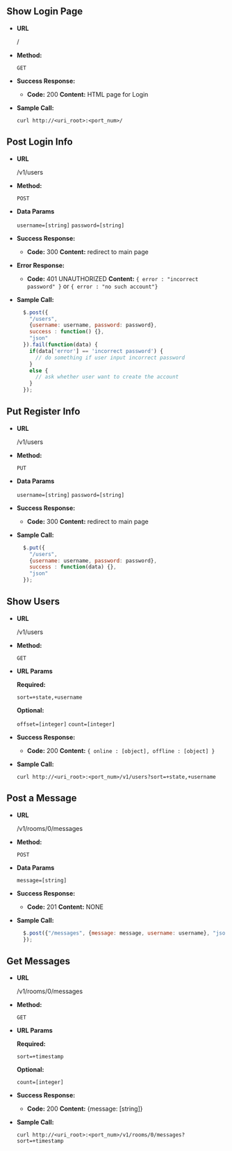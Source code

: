 **Show Login Page**
----

* **URL**

  /

* **Method:**
  
  `GET` 
  
* **Success Response:**

  * **Code:** 200
    **Content:** HTML page for Login
 
* **Sample Call:**

  ```curl http://<uri_root>:<port_num>/```



**Post Login Info**
----
* **URL**

  /v1/users

* **Method:**
  
  `POST`

* **Data Params**

  `username=[string]` 
  `password=[string]`

* **Success Response:**

  * **Code:** 300
    **Content:** redirect to main page
 
* **Error Response:**

  * **Code:** 401 UNAUTHORIZED 
    **Content:** `{ error : "incorrect password" }` or `{ error : "no such account"}`

* **Sample Call:**
  
  ```javascript
    $.post({
      "/users",
      {username: username, password: password},
      success : function() {},
      "json"
    }).fail(function(data) {
      if(data['error'] == 'incorrect password') {
        // do something if user input incorrect password
      }
      else {
        // ask whether user want to create the account
      }
    });
  ```
  
**Put Register Info**
----
* **URL**

  /v1/users

* **Method:**

  `PUT`

* **Data Params**

  `username=[string]` 
  `password=[string]`

* **Success Response:**

  * **Code:** 300
    **Content:** redirect to main page

* **Sample Call:**

  ```javascript
    $.put({
      "/users",
      {username: username, password: password},
      success : function(data) {},
      "json"
    });
  ```

**Show Users**
----

* **URL**

  /v1/users

* **Method:**

  `GET`

* **URL Params**

   **Required:**
 
  `sort=+state,+username`

  **Optional:**

  `offset=[integer]`
  `count=[integer]`

* **Success Response:**

  * **Code:** 200
    **Content:** `{ online : [object], offline : [object] }`
 

* **Sample Call:**

  `curl http://<uri_root>:<port_num>/v1/users?sort=+state,+username`

**Post a Message**
----

* **URL**

  /v1/rooms/0/messages

* **Method:**

  `POST`

* **Data Params**

  `message=[string]`

* **Success Response:**

  * **Code:** 201
    **Content:** NONE

* **Sample Call:**

  ```javascript
    $.post({"/messages", {message: message, username: username}, "json"
    });
  ```

**Get Messages**
----

* **URL**

  /v1/rooms/0/messages

* **Method:**

  `GET`

* **URL Params**

  **Required:**

  `sort=+timestamp`

  **Optional:**

  `count=[integer]`

* **Success Response:**

  * **Code:** 200
    **Content:** {message: [string]}

* **Sample Call:**

  `curl http://<uri_root>:<port_num>/v1/rooms/0/messages?sort=+timestamp`
